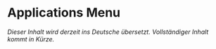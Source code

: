 # Applications Menu

_Dieser Inhalt wird derzeit ins Deutsche übersetzt. Vollständiger Inhalt kommt in Kürze._
